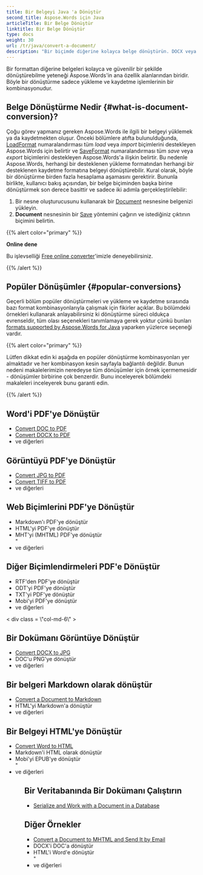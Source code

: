 ```yaml
---
title: Bir Belgeyi Java 'a Dönüştür
second_title: Aspose.Words için Java
articleTitle: Bir Belge Dönüştür
linktitle: Bir Belge Dönüştür
type: docs
weight: 30
url: /tr/java/convert-a-document/
description: "Bir biçimde diğerine kolayca belge dönüştürün. DOCX veya DOC gibi en popüler biçimlerden herhangi biri gibi tüm Microsoft Word biçimleri ve OpenDocument biçimleri ODT veya OTT gibi, web biçimleri HTML veya XHTML gibi, metin biçimleri MarkDown veya TXT gibi ve diğerleri ile çalışabilirsiniz Java."
---
```


Bir formattan diğerine belgeleri kolayca ve güvenilir bir şekilde dönüştürebilme yeteneği Aspose.Words'in ana özellik alanlarından biridir. Böyle bir dönüştürme sadece yükleme ve kaydetme işlemlerinin bir kombinasyonudur.

## Belge Dönüştürme Nedir {#what-is-document-conversion}?

Çoğu görev yapmanız gereken Aspose.Words ile ilgili bir belgeyi yüklemek ya da kaydetmekten oluşur. Önceki bölümlere atıfta bulunulduğunda, [LoadFormat](https://reference.aspose.com/words/java/com.aspose.words/loadformat/) numaralandırması tüm *load* veya *import* biçimlerini destekleyen Aspose.Words için belirtir ve [SaveFormat](https://reference.aspose.com/words/java/com.aspose.words/saveformat/) numaralandırması tüm *save* veya *export* biçimlerini destekleyen Aspose.Words'a ilişkin belirtir. Bu nedenle Aspose.Words, herhangi bir desteklenen yükleme formatından herhangi bir desteklenen kaydetme formatına belgeyi dönüştürebilir. Kural olarak, böyle bir dönüştürme birden fazla hesaplama aşamasını gerektirir. Bununla birlikte, kullanıcı bakış açısından, bir belge biçiminden başka birine dönüştürmek son derece basittir ve sadece iki adımla gerçekleştirilebilir:

1. Bir nesne oluşturucusunu kullanarak bir [Document](https://reference.aspose.com/words/java/com.aspose.words/document/) nesnesine belgenizi yükleyin.
1. **Document** nesnesinin bir [Save](https://reference.aspose.com/words/java/com.aspose.words/document/#save-java.lang.String-int) yöntemini çağırın ve istediğiniz çıktının biçimini belirtin.

{{% alert color="primary" %}}

**Online dene**

Bu işlevselliği [Free online converter](https://products.aspose.app/words/conversion)'imizle deneyebilirsiniz.

{{% /alert %}}

## Popüler Dönüşümler {#popular-conversions}

Geçerli bölüm popüler dönüştürmeleri ve yükleme ve kaydetme sırasında bazı format kombinasyonlarıyla çalışmak için fikirler açıklar. Bu bölümdeki örnekleri kullanarak anlayabilirsiniz ki dönüştürme süreci oldukça evrenseldir, tüm olası seçenekleri tanımlamaya gerek yoktur çünkü bunları [formats supported by Aspose.Words for Java](/words/java/supported-document-formats/) yaparken yüzlerce seçeneği vardır.

{{% alert color="primary" %}}

Lütfen dikkat edin ki aşağıda en popüler dönüştürme kombinasyonları yer almaktadır ve her kombinasyon kesin sayfayla bağlantılı değildir. Bunun nedeni makalelerimizin neredeyse tüm dönüşümler için örnek içermemesidir - dönüşümler birbirine çok benzerdir. Bunu inceleyerek bölümdeki makaleleri inceleyerek bunu garanti edin.

{{% /alert %}}

<div class="satır">
	<div class="col-md-6">
				 <h2>Word'i PDF'ye Dönüştür</h2>
						 <ul>
								 <li><a href="/words/java/convert-a-document-to-pdf/#converting-doc-or-docx-to-pdf">Convert DOC to PDF</a></li>
								 <li><a href="/words/java/convert-a-document-to-pdf/#converting-doc-or-docx-to-pdf">Convert DOCX to PDF</a></li>
				<li>ve diğerleri</li>
						</ul>
				<h2>Görüntüyü PDF'ye Dönüştür</h2>
						 <ul>
								 <li><a href="/words/java/convert-a-document-to-pdf/#convert-an-image-to-pdf">Convert JPG to PDF</a></li>
								 <li><a href="/words/java/convert-a-document-to-pdf/#convert-an-image-to-pdf">Convert TIFF to PDF</a></li>
									<li>ve diğerleri</li>
						</ul>
					 <h2>Web Biçimlerini PDF'ye Dönüştür</h2>
						 <ul>
								 <li>Markdown'ı PDF'ye dönüştür</li>
									<li>HTML'yi PDF'ye dönüştür</li>
									<li>MHT'yi (MHTML) PDF'ye dönüştür</li>
					"<li>ve diğerleri</li>
						</ul>
		<h2>Diğer Biçimlendirmeleri PDF'e Dönüştür</h2>
						 <ul>
									<li>RTF'den PDF'ye dönüştür</li>
								<li>ODT'yi PDF'ye dönüştür</li>
								 <li>TXT'yi PDF'ye dönüştür</li>
									<li>Mobi'yi PDF'ye dönüştür</li>
					<li>ve diğerleri</li>
						</ul>
		</div>
	< div class = \"col-md-6\" >
			<h2>Bir Dokümanı Görüntüye Dönüştür</h2>
						 <ul>
								 <li><a href="/words/java/convert-a-document-to-an-image/">Convert DOCX to JPG</a></li>
								 <li>DOC'u PNG'ye dönüştür</li>
				<li>ve diğerleri</li>
						</ul>
				<h2>Bir belgeri Markdown olarak dönüştür</h2>
							<ul>
								 <li><a href="/words/java/convert-a-document-to-markdown/">Convert a Document to Markdown</a></li>
									<li>HTML'yi Markdown'a dönüştür</li>
					<li>ve diğerleri</li>
						</ul>
				 <h2>Bir Belgeyi HTML'ye Dönüştür</h2>
						<ul>
								 <li><a href="/words/java/convert-a-document-to-html-mhtml-or-epub/#convert-a-document">Convert Word to HTML</a></li>
									<li>Markdown'i HTML olarak dönüştür</li>
								 <li>Mobi'yi EPUB'ye dönüştür</li>
					"<li>ve diğerleri</li>
			<ul>
			<h2>Bir Veritabanında Bir Dokümanı Çalıştırın</h2>
						 <ul>
								 <li><a href="/words/java/serialize-and-work-with-a-document-in-a-database/">Serialize and Work with a Document in a Database</a></li>
						</ul>
		<h2>Diğer Örnekler</h2>
						 <ul>
								 <li><a href="/words/java/convert-a-document-to-mhtml-and-send-it-by-email/">Convert a Document to MHTML and Send It by Email</a></li>
									<li>DOCX'i DOC'a dönüştür</li>
								 <li>HTML'i Word'e dönüştür</li>
					"<li>ve diğerleri</li>
						</ul>
	</div>
</div>
